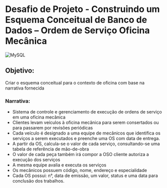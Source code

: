 # Desafio de Projeto - Construindo um Esquema Conceitual de Banco de Dados – Ordem de Serviço Oficina Mecânica

![MySQL](https://img.shields.io/badge/mysql-%2300f.svg?style=for-the-badge&logo=mysql&logoColor=white)

## Objetivo:

Criar o esquema conceitual para o contexto de oficina com base na narrativa fornecida

### Narrativa:

* Sistema de controle e gerenciamento de execução de ordens de serviço em uma oficina mecânica
* Clientes levam veículos à oficina mecânica para serem consertados ou para passarem por revisões  periódicas
* Cada veículo é designado a uma equipe de mecânicos que identifica os serviços a serem executados e preenche uma OS com data de entrega.
* A partir da OS, calcula-se o valor de cada serviço, consultando-se uma tabela de referência de mão-de-obra
* O valor de cada peça também irá compor a OSO cliente autoriza a execução dos serviços
* A mesma equipe avalia e executa os serviços
* Os mecânicos possuem código, nome, endereço e especialidade
* Cada OS possui: n°, data de emissão, um valor, status e uma data para conclusão dos trabalhos.
